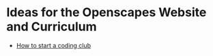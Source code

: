 # Ideas for the Openscapes Website and Curriculum

- [How to start a coding club](https://github.com/Openscapes/snippets/blob/master/how_to_start_a_coding_club.md)

